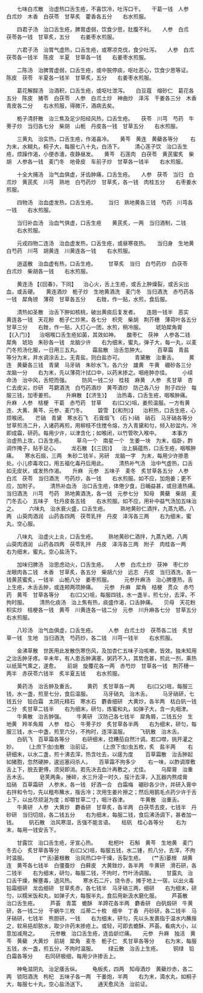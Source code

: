 <!-- { "loadSidebar": true } -->
　　七味白朮散　治虚热口舌生疮，不喜饮冷，吐泻口干。　　干葛一钱　人参　白朮炒　木香　白茯苓　甘草炙　藿香各五分　　右水煎服。

　　四君子汤　治口舌生疮，脾胃虚弱，饮食少思，肚腹不利。　　人参　白朮　茯苓各一钱　甘草炙，五分　　右姜枣水煎服。

　　六君子汤　治胃气虚热，口舌生疮，或寒凉克伐，食少吐泻。　　人参　白朮　茯苓各一钱半　陈皮　半夏　甘草各一钱　　右姜枣水煎服。

　　二陈汤　治脾胃虚弱，口舌生疮，或中脘停痰，呕吐恶心，饮食少思等证。　　陈皮　茯苓　半夏各一钱半　甘草炙，五分　　右姜枣水煎服。

　　葛花解酲汤　治酒积，口舌生疮，或呕吐泄泻。　　白豆蔻　缩砂仁　葛花各五分　陈皮　猪苓　白茯苓　人参　白朮土炒　神曲炒　泽泻　干姜各三分　木香　青皮各二分　　右水煎服，得微汗，酒病去矣。

　　栀子清肝散　治三焦及足少阳经风热，口舌生疮。　　茯苓　川芎　芍药　牛蒡子炒　当归各七分　柴胡　山栀　丹皮各一钱　甘草五分　　右水煎服。

　　三黄丸　治实热，口舌生疮，作渴喜冷。　　黄芩　黄连　黄蘗各等分
　　右为末，水糊丸，桐子大，每服七八十丸，白汤下。
　　清心莲子饮　治口舌生疮，烦躁作渴，小便赤濇，夜静昼发。　　黄芩　石莲肉　白茯苓　黄芪蜜炙　柴胡　人参各一钱　麦门冬　地骨皮　车前子炒　甘草各一钱半　　右水煎服。

　　十全大捕汤　治气血俱虚，牙齿肿痛，口舌生疮。　　人参　茯苓　当归　白朮炒　黄芪炙　川芎　熟地　白芍药炒　甘草炙，各一钱　肉桂五分　　右枣姜水煎服。

　　四物汤　治血虚发热，口舌生疮。
　　当归　熟地黄各三钱　芍药　川芎各一钱　　右水煎服。

　　当归补血汤　治血气俱虚，口舌生疮　　黄芪炙，一两　当归酒制，二钱
　　右水煎服。

　　元戎四物二连汤　治血虚发热，口舌生疮，或昼寒夜热。　　当归身　生地黄　白芍药　川芎　胡黄连　川黄连各一钱　　右水煎服。

　　逍遥散　治血虚有热，口舌生疮。
　　甘草炙　当归　白芍药炒　白茯苓　白朮炒　柴胡各一钱　　右水煎服。

　　黄连汤 【《回春》，下同】 　治心火，舌上生疮，或舌上肿燥裂，或舌尖出血，或舌硬。　　黄连酒炒　栀子炒　生地黄酒洗　麦门冬　当归酒洗　赤芍药各一钱　犀角镑　薄荷　甘草各五分　　右銼，作一贴，水煎，食后服。

　　清热如圣散　治舌下肿如核桃，破出黄痰后复发者。　　连翘一钱半　恶实　黄连各一钱　天花粉　栀子仁炒黑，各七分　枳壳　柴胡　荆芥穗　薄荷叶各五分　甘草三分　　右銼，作一贴，入灯心一团，水煎，稍冷服。
　　琥珀犀角膏 【《入门》】 　治咽喉口舌生疮如菌，其效如神。　　酸枣仁　茯神　人参各二钱　犀角　琥珀　朱砂各一钱　龙脑少许　　右为细末，蜜丸，弹子大，每一丸，以麦门冬煎汤化服，一日用三五丸。
　　霜盐散　治舌忽肿大。
　　百草霜　青盐　等分为末，井水调涂舌上。无青盐，则白盐亦可。
　　青黛散　治重舌。
　　黄连　黄蘗各三钱　青黛　马牙硝　朱砂水飞，各六分　雄黄　牛黄　硼砂各三分　龙脑一分　　右为末，先以薄荷汁拭口中，以药末掺之。咽疮肿亦佳。
　　小续命汤　治中风，舌短而强。
　　防风一钱二分　桂枝　麻黄　人参　炙甘草　杏仁去皮尖，炒研　芎藭酒洗　白芍药酒炒　黄芩酒炒　防己各八分　附子四分　每服三钱，加枣姜煎。
　　升麻散 【《济生》】 　治热毒，口舌生疮，咽喉肿痛。　　升麻　人参　桔梗　干葛　赤芍药　甘草　　右(口父)咀，姜煎温服。一方有黄连、大黄、黄芩、元参、麦门冬。
　　碧雪 【《和剂》】 　治积热，口舌生疮，心烦喉闭。　　芒硝　青黛　寒水石飞　石膏煅飞　(石卜)硝　硝石　马牙硝各等分　甘草煎汤二升，入诸药再煎，用柳枝不住搅令熔，方入青黛和匀，倾入砂盆内，冷即成霜，研药。每用少许，以津含化；如喉闭，以竹管吹入喉中。
　　本事方　治虚热上攻，口舌生疮。
　　草乌一个　南星一个　生姜一块　为末，临卧，酢调作掩子，贴手足心。
　　龙石散 【《三因》】 　治上膈蕴热，口舌生疮，咽喉肿痛。　　寒水石煅，三两　朱砂二钱半，另研　龙脑一字　为末，每用少许掺患处。小儿疹毒攻口，用五福化毒丹后用此。
　　清热补气汤　治中气虚热，口舌如无皮状，或发热作渴。　　升麻　元参　五味子　麦冬　炙甘草各五分　人参　白朮　茯苓　当归酒洗　芍药炒，各一钱　　右水煎服。如不应，加炮姜；更不应，加附子。
　　清热补血汤　治口舌生疮，体倦少食，日晡益甚，或目濇热痛。　　当归酒洗　川芎　芍药　熟地黄酒洗，各一钱　元参七分　知母　黄蘗　柴胡　麦门冬去心　五味子　牡丹皮各五钱　　右水煎服。如不应，用补中益气汤加五味治之。
　　六味丸　治水衰火盛，口舌生疮。
　　熟地黄砂仁酒拌，九蒸九晒，八两　山萸肉酒润　山药各四两　茯苓乳拌　丹皮　泽泻各三两　　右为细末，蜜丸，空心服。

　　八味丸　治虚火上炎，口舌生疮。
　　熟地黄砂仁酒拌，九蒸九晒，八两　山萸肉酒润　山药各四两　茯苓乳拌　丹皮　泽泻各三两　附子　肉桂各一两　　右为细末，蜜丸，空心盐汤下。

　　加味归脾汤　治思虑动火，口舌生疮。　　人参　白朮土炒　茯神　枣仁炒　龙眼肉各二钱　木香　甘草炙，各五分　柴胡六分　远志　丹皮　当归酒洗，各一钱黄芪蜜炙，一钱半　山栀八分　姜枣煎服。
　　元参升麻汤　治心脾壅热，舌上生疮，木舌舌肿，或连颊两项肿痛。　　元参　升麻　犀角　桔梗　贯众　赤芍药　黄芩　甘草各等分　　右(口父)咀，每服四钱，水一盏半，煎七分，去滓，不拘时服。
　　清热化痰汤　治上焦有热，痰盛作渴，口舌肿痛。　　贝母　天花粉　枳实炒　桔梗各一钱　黄芩　川黄连各一钱二分　元参　川升麻各七分　甘草五分　　右水煎服。

　　八珍汤　治气血俱虚，口舌生疮。
　　人参　白朮土炒　茯苓各二钱　炙甘草一钱　生地　当归酒洗　芍药炒，各二钱　川芎一钱半　　右水煎服。

　　金沸草散　世医用此发散伤寒伤风，及加杏仁五味子治咳嗽，皆效。独未知用之治舌肿牙疼。辛未年，有人患舌肿满塞，粥药不入，其势危甚，煎此一剂，乘热以纸笼气熏之，遂愈。　　前胡　旋覆花各一两　赤芍炒　甘草各一钱　荆芥穗一两半　赤茯苓六钱半　炙半夏五钱　　右水煎服。

　　黄药汤　治舌肿及重舌。
　　黄药　炙甘草各一两
　　右(口父)咀，每服三钱，水一盏，煎至七分，食后温服。
　　马牙硝丸　治木舌。
　　马牙硝研，七钱五分　铅白霜　太阴元精石　寒水石　麝香细研　大黄炒，各半两　枯白矾一钱二分　炙甘草二钱半　　右为细末，研匀，炼蜜和丸，如弹子大，含一丸咽津。
　　牛黄散　治舌肿强。
　　牛黄研　汉防己各七钱半　犀角屑，二钱五分　生地黄　羚羊角屑　人参　桂心　牛蒡子炒　炙甘草各半两　　右为细末，研匀，每服三钱，水一中盏，煎至六分，不拘时，连滓温服。
　　飞矾散　治木舌。
　　白矾飞　百草霜各等分
　　右研细末，捻糟茄自然汁调。若口噤，挑开灌之妙。
　　(上庶下虫)虫散　治前证。
　　(上庶下虫)虫五枚，炙　盐半两
　　右研细末，以水二盏，煎十沸去滓，热含吐去，以瘥为度
　　百草霜散　治舌肿起如猪胞，忽然硬肿，逡巡塞闷杀人。　　百草霜不拘多少
　　右一味，以酢调厚敷舌上下，脱去更傅，须臾即消。若先决去血汁再敷之，尤佳。
　　乌犀膏　治重舌木舌。
　　皂荚两条，捶碎，水三升浸一时久，挼汁去滓，入瓦器内熬成膏　焰硝　百草霜研　人参末，各一钱　好酒一合　白霜梅　硼砂各少许，并研入膏中　　右拌和令匀，先以粗布蘸水，揩舌冷；次用生姜片擦之；然后用鹅毛点药少许于舌上下，以出尽顽涎为度；却嚼甘草二寸，咽汁吞津。
　　牛黄散　治重舌。
　　牛黄研　人参　大黄炒　麝香研　甘草炙，各半两　白茯苓去皮，七钱半　丹砂研　当归切焙，各二钱五分　　右为细末，每服二钱，食后沸汤调下，甚者加一钱。
　　矾石散　治风寒湿，舌强不能言语。　　枯矾　桂心各等分
　　右为末，每用一钱安舌下。

　　甘露饮　治口舌生疮，牙宣心热。
　　枇杷叶　石斛　黄芩　生地黄　麦门冬去心　炙甘草各等分　　右(口父)咀，每服五钱，水二锺，煎八分，去滓，不拘时温服。
　　(艹舌)蒌根散　治风热口中干燥，舌裂生疮。　　(艹舌)蒌根　胡黄连　黄芩各七钱半　白僵蚕炒　白藓皮　大黄銼炒，各半两　牛黄研　滑石研，各二钱半　　右为细末，研匀，每服二钱，不拘时，竹叶汤调服。
　　甘露丸　治口舌干燥，解壅毒，退风热。　　寒水石二斤，烧令赤，摊于地上一宿，以出火毒　铅霜细研　龙齿细研　甘草炙赤，各七钱半　马牙硝三两，细研　　右为细末，研匀，以糯米饭和丸，如弹子大，每服半丸，食后用新汲水磨化服。
　　芦荟散　治口舌生疮。
　　芦荟　青蒿　蟾酥　羊蹄花各半两　麝香研　白矾煅研　牛黄研，各一钱二分　干蜗牛三枚　瓜蒂二十枚　细辛　丁香　丹砂研，各二钱半　马牙硝研，七钱半　熊胆研，一钱　　右为细末，研匀，先以头发裹指于温水内蘸揩之，软帛挹却脓水，取少许药末掺疮上。或轻，可即去蟾酥、芦荟。看病大小，以意加减用之。
　　元参散　治口舌生疮，连齿龂烂痛。　　元参　升麻　独活　黄芩　黄蘗　大黄炒　前胡　犀角　麦冬　栀子仁　炙甘草各等分　　右为末，每服五钱，水一盏，煎五分，不拘时温服。
　　绿云散　治舌上生疮。
　　铜绿　铅白霜各等分
　　右同研极细，每用少许掺舌上。

　　神龟滋阴丸　治足痿舌纵。
　　龟板炙，四两　知母酒炒　黄蘗炒赤，各二两　锁阳酒洗　枸杞　五味子各一两　干姜炮，半两　　右为末，滴水丸，如桐子大，每服七十丸，空心盐汤送下。
　　通天愈风汤　治前证。
